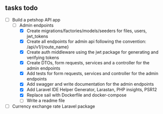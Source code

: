 ## tasks todo

- [ ] Build a petshop API app
	- [ ] Admin endpoints
		- [x] Create migrations/factories/models/seeders for files, users, jwt_tokens
		- [x] Create all endpoints for admin api following the convention: /api/v1/{route_name}
		- [x] Create auth middleware using the jwt package for generating and verifying tokens
		- [x] Create DTOs, form requests, services and a controller for the admin endpoints
		- [x] Add tests for form requests, services and controller for the admin endpoints
		- [x] Add swagger and write documentation for the admin endpoints
		- [x] Add Laravel IDE Helper Generator, Larastan, PHP insights, PSR12
		- [x] Replace sail with Dockerfile and docker-compose
		- [ ] Write a readme file
- [ ] Currency exchange rate Laravel package
